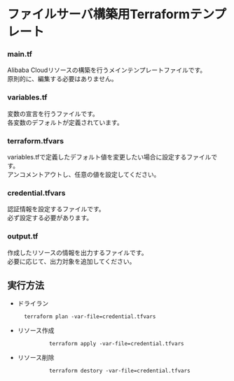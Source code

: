 # ファイルサーバ構築用Terraformテンプレート
### main.tf
Alibaba Cloudリソースの構築を行うメインテンプレートファイルです。  
原則的に、編集する必要はありません。

### variables.tf
変数の宣言を行うファイルです。  
各変数のデフォルトが定義されています。

### terraform.tfvars
variables.tfで定義したデフォルト値を変更したい場合に設定するファイルです。  
アンコメントアウトし、任意の値を設定してください。

### credential.tfvars
認証情報を設定するファイルです。  
必ず設定する必要があります。

### output.tf
作成したリソースの情報を出力するファイルです。  
必要に応じて、出力対象を追加してください。

## 実行方法

* ドライラン

		terraform plan -var-file=credential.tfvars


* リソース作成

                terraform apply -var-file=credential.tfvars


* リソース削除

                terraform destory -var-file=credential.tfvars

